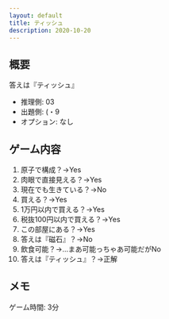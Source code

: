 ```yaml
---
layout: default
title: ティッシュ
description: 2020-10-20
---
```


## 概要

答えは『ティッシュ』

- 推理側: 03
- 出題側: (・9
- オプション: なし

## ゲーム内容

1. 原子で構成？→Yes
2. 肉眼で直接見える？→Yes
3. 現在でも生きている？→No
4. 買える？→Yes
5. 1万円以内で買える？→Yes
6. 税抜100円以内で買える？→Yes
7. この部屋にある？→Yes
8. 答えは『磁石』？→No
9. 飲食可能？→…まあ可能っちゃあ可能だがNo
10. 答えは『ティッシュ』？→正解

## メモ

ゲーム時間: 3分
